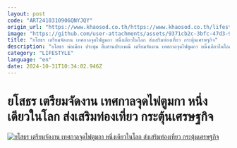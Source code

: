 ```yaml
---
layout: post
code: "ART2410310906QNYJQY"
origin_url: "https://www.khaosod.co.th/https://www.khaosod.co.th/lifestyle/travel/news_9475332"
image: "https://github.com/user-attachments/assets/9371cb2c-3bfc-47d3-95b0-ff31d7a289f6"
title: "ยโสธร เตรียมจัดงาน เทศกาลจุดไฟตูมกา หนึ่งเดียวในโลก ส่งเสริมท่องเที่ยว กระตุ้นเศรษฐกิจ"
description: "ยโสธร พ่อเมือง ประชุม สืบสานประเพณี เตรียมจัดงาน เทศกาลจุดไฟตูมกา หนึ่งเดียวในโลก ส่งเสริมการท่องเที่ยว กระตุ้นเศรษฐกิจจังหวัด "
category: "LIFESTYLE"
language: "en"
date: 2024-10-31T10:34:02.946Z
---
```


# ยโสธร เตรียมจัดงาน เทศกาลจุดไฟตูมกา หนึ่งเดียวในโลก ส่งเสริมท่องเที่ยว กระตุ้นเศรษฐกิจ

[![ยโสธร เตรียมจัดงาน เทศกาลจุดไฟตูมกา หนึ่งเดียวในโลก ส่งเสริมท่องเที่ยว กระตุ้นเศรษฐกิจ](https://www.khaosod.co.th/wpapp/uploads/2024/10/IMG_8427.jpeg "ยโสธร เตรียมจัดงาน เทศกาลจุดไฟตูมกา หนึ่งเดียวในโลก ส่งเสริมท่องเที่ยว กระตุ้นเศรษฐกิจ")](https://www.khaosod.co.th/wpapp/uploads/2024/10/IMG_8427.jpeg)